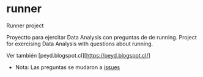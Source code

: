 # runner
Runner project

Proyectto para ejercitar Data Analysis con preguntas de de running.
Project for exercising Data Analysis with questions about running.

Ver también [peyd.blogspot.cl][https://peyd.blogspot.cl/]

* Nota: Las preguntas se mudaron a [issues](https://github.com/Pablo-Leon/runner/issues) 


